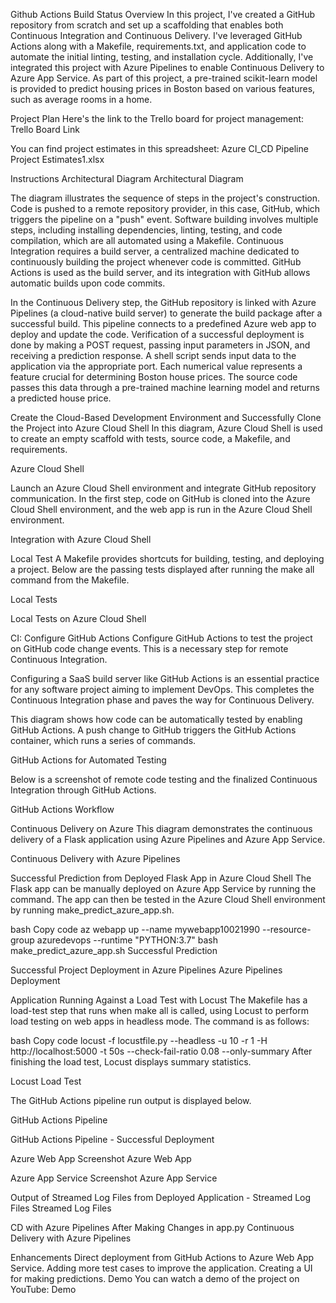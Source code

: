 Github Actions Build Status
Overview
In this project, I've created a GitHub repository from scratch and set up a scaffolding that enables both Continuous Integration and Continuous Delivery. I've leveraged GitHub Actions along with a Makefile, requirements.txt, and application code to automate the initial linting, testing, and installation cycle. Additionally, I've integrated this project with Azure Pipelines to enable Continuous Delivery to Azure App Service. As part of this project, a pre-trained scikit-learn model is provided to predict housing prices in Boston based on various features, such as average rooms in a home.

Project Plan
Here's the link to the Trello board for project management: Trello Board Link

You can find project estimates in this spreadsheet: Azure CI_CD Pipeline Project Estimates1.xlsx

Instructions
Architectural Diagram
Architectural Diagram

The diagram illustrates the sequence of steps in the project's construction. Code is pushed to a remote repository provider, in this case, GitHub, which triggers the pipeline on a "push" event. Software building involves multiple steps, including installing dependencies, linting, testing, and code compilation, which are all automated using a Makefile. Continuous Integration requires a build server, a centralized machine dedicated to continuously building the project whenever code is committed. GitHub Actions is used as the build server, and its integration with GitHub allows automatic builds upon code commits.

In the Continuous Delivery step, the GitHub repository is linked with Azure Pipelines (a cloud-native build server) to generate the build package after a successful build. This pipeline connects to a predefined Azure web app to deploy and update the code. Verification of a successful deployment is done by making a POST request, passing input parameters in JSON, and receiving a prediction response. A shell script sends input data to the application via the appropriate port. Each numerical value represents a feature crucial for determining Boston house prices. The source code passes this data through a pre-trained machine learning model and returns a predicted house price.

Create the Cloud-Based Development Environment and Successfully Clone the Project into Azure Cloud Shell
In this diagram, Azure Cloud Shell is used to create an empty scaffold with tests, source code, a Makefile, and requirements.

Azure Cloud Shell

Launch an Azure Cloud Shell environment and integrate GitHub repository communication. In the first step, code on GitHub is cloned into the Azure Cloud Shell environment, and the web app is run in the Azure Cloud Shell environment.

Integration with Azure Cloud Shell

Local Test
A Makefile provides shortcuts for building, testing, and deploying a project. Below are the passing tests displayed after running the make all command from the Makefile.

Local Tests

Local Tests on Azure Cloud Shell

CI: Configure GitHub Actions
Configure GitHub Actions to test the project on GitHub code change events. This is a necessary step for remote Continuous Integration.

Configuring a SaaS build server like GitHub Actions is an essential practice for any software project aiming to implement DevOps. This completes the Continuous Integration phase and paves the way for Continuous Delivery.

This diagram shows how code can be automatically tested by enabling GitHub Actions. A push change to GitHub triggers the GitHub Actions container, which runs a series of commands.

GitHub Actions for Automated Testing

Below is a screenshot of remote code testing and the finalized Continuous Integration through GitHub Actions.

GitHub Actions Workflow

Continuous Delivery on Azure
This diagram demonstrates the continuous delivery of a Flask application using Azure Pipelines and Azure App Service.

Continuous Delivery with Azure Pipelines

Successful Prediction from Deployed Flask App in Azure Cloud Shell
The Flask app can be manually deployed on Azure App Service by running the command. The app can then be tested in the Azure Cloud Shell environment by running make_predict_azure_app.sh.

bash
Copy code
az webapp up --name mywebapp10021990 --resource-group azuredevops --runtime "PYTHON:3.7"
bash make_predict_azure_app.sh
Successful Prediction

Successful Project Deployment in Azure Pipelines
Azure Pipelines Deployment

Application Running Against a Load Test with Locust
The Makefile has a load-test step that runs when make all is called, using Locust to perform load testing on web apps in headless mode. The command is as follows:

bash
Copy code
locust -f locustfile.py --headless -u 10 -r 1 -H http://localhost:5000 -t 50s --check-fail-ratio 0.08 --only-summary
After finishing the load test, Locust displays summary statistics.

Locust Load Test

The GitHub Actions pipeline run output is displayed below.

GitHub Actions Pipeline

GitHub Actions Pipeline - Successful Deployment

Azure Web App Screenshot
Azure Web App

Azure App Service Screenshot
Azure App Service

Output of Streamed Log Files from Deployed Application - Streamed Log Files
Streamed Log Files

CD with Azure Pipelines After Making Changes in app.py
Continuous Delivery with Azure Pipelines

Enhancements
Direct deployment from GitHub Actions to Azure Web App Service.
Adding more test cases to improve the application.
Creating a UI for making predictions.
Demo
You can watch a demo of the project on YouTube: Demo